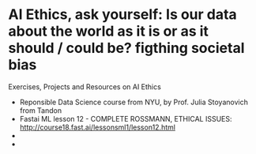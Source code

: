 # AI Ethics, ask yourself: Is our data about the world as it is or as it should / could be? figthing societal bias
Exercises, Projects and Resources on AI Ethics
- Reponsible Data Science course from NYU, by Prof. Julia Stoyanovich from Tandon
- Fastai ML lesson 12 - COMPLETE ROSSMANN, ETHICAL ISSUES: http://course18.fast.ai/lessonsml1/lesson12.html
-
-

